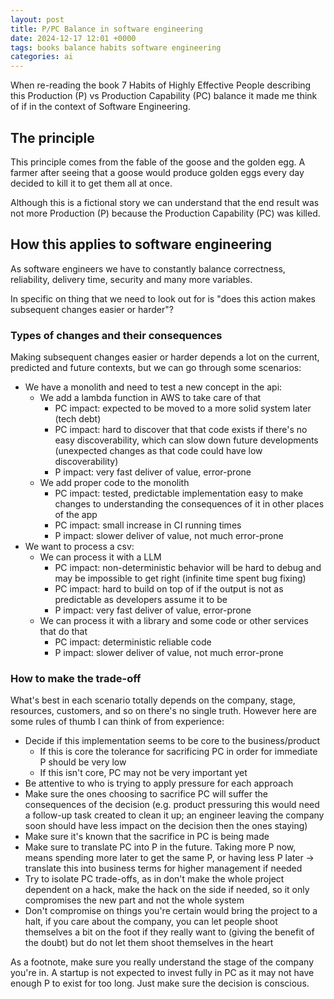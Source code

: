 ```yaml
---
layout: post
title: P/PC Balance in software engineering
date: 2024-12-17 12:01 +0000
tags: books balance habits software engineering
categories: ai
---
```


When re-reading the book 7 Habits of Highly Effective People describing this Production (P) vs Production Capability (PC) balance it made me think of if in the context of Software Engineering.

## The principle

This principle comes from the fable of the goose and the golden egg. A farmer after seeing that a goose would produce golden eggs every day decided to kill it to get them all at once.

Although this is a fictional story we can understand that the end result was not more Production (P) because the Production Capability (PC) was killed.

## How this applies to software engineering

As software engineers we have to constantly balance correctness, reliability, delivery time, security and many more variables.

In specific on thing that we need to look out for is "does this action makes subsequent changes easier or harder"?

### Types of changes and their consequences

Making subsequent changes easier or harder depends a lot on the current, predicted and future contexts, but we can go through some scenarios:

- We have a monolith and need to test a new concept in the api:
  - We add a lambda function in AWS to take care of that
    - PC impact: expected to be moved to a more solid system later (tech debt)
    - PC impact: hard to discover that that code exists if there's no easy discoverability, which can slow down future developments (unexpected changes as that code could have low discoverability) 
    - P impact: very fast deliver of value, error-prone
  - We add proper code to the monolith
    - PC impact: tested, predictable implementation easy to make changes to understanding the consequences of it in other places of the app
    - PC impact: small increase in CI running times
    - P impact: slower deliver of value, not much error-prone
- We want to process a csv:
  - We can process it with a LLM
    - PC impact: non-deterministic behavior will be hard to debug and may be impossible to get right (infinite time spent bug fixing)
    - PC impact: hard to build on top of if the output is not as predictable as developers assume it to be
    - P impact: very fast deliver of value, error-prone
  - We can process it with a library and some code or other services that do that
    - PC impact: deterministic reliable code
    - P impact: slower deliver of value, not much error-prone

### How to make the trade-off
  
What's best in each scenario totally depends on the company, stage, resources, customers, and so on there's no single truth. However here are some rules of thumb I can think of from experience:

- Decide if this implementation seems to be core to the business/product
  - If this is core the tolerance for sacrificing PC in order for immediate P should be very low
  - If this isn't core, PC may not be very important yet
- Be attentive to who is trying to apply pressure for each approach
- Make sure the ones choosing to sacrifice PC will suffer the consequences of the decision (e.g. product pressuring this would need a follow-up task created to clean it up; an engineer leaving the company soon should have less impact on the decision then the ones staying)
- Make sure it's known that the sacrifice in PC is being made
- Make sure to translate PC into P in the future. Taking more P now, means spending more later to get the same P, or having less P later -> translate this into business terms for higher management if needed
- Try to isolate PC trade-offs, as in don't make the whole project dependent on a hack, make the hack on the side if needed, so it only compromises the new part and not the whole system 
- Don't compromise on things you're certain would bring the project to a halt, if you care about the company, you can let people shoot themselves a bit on the foot if they really want to (giving the benefit of the doubt) but do not let them shoot themselves in the heart


As a footnote, make sure you really understand the stage of the company you're in. A startup is not expected to invest fully in PC as it may not have enough P to exist for too long. Just make sure the decision is conscious.
